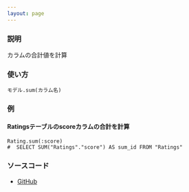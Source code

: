 ```yaml
---
layout: page
---
```

### 説明
カラムの合計値を計算

### 使い方
    モデル.sum(カラム名)

### 例
#### Ratingsテーブルのscoreカラムの合計を計算
    Rating.sum(:score)
    #  SELECT SUM("Ratings"."score") AS sum_id FROM "Ratings"

### ソースコード
* [GitHub](https://github.com/rails/rails/blob/f33d52c95217212cbacc8d5e44b5a8e3cdc6f5b3/activerecord/lib/active_record/relation/calculations.rb#L84)